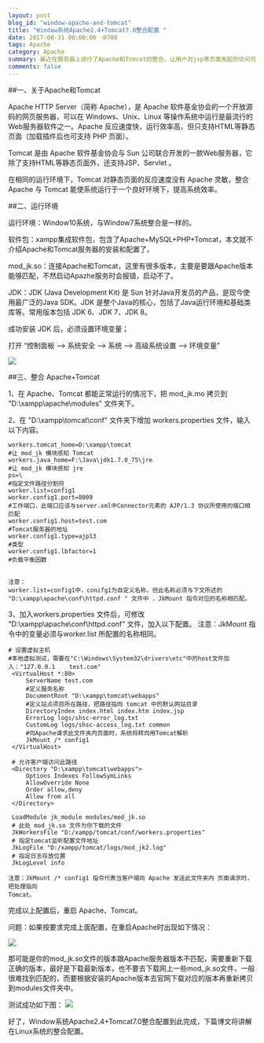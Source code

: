 ```yaml
---
layout: post
blog_id: "window-apache-and-tomcat"
title: "Window系统Apache2.4+Tomcat7.0整合配置 "
date: 2017-08-31 00:00:00 -0700
tags: Apache
category: Apache
summary: 最近在服务器上进行了Apache和Tomcat的整合，让用户对jsp等页面发起的访问可以转交给Tomcat处理，使得Apache服务器支持jsp页面的访问。本文将详细讲述在window环境下配置。
comments: false
---
```


##一、关于Apache和Tomcat

Apache HTTP Server（简称 Apache），是 Apache 软件基金协会的一个开放源码的网页服务器，可以在 Windows、Unix、Linux 等操作系统中运行是最流行的Web服务器软件之一。Apache 反应速度快，运行效率高，但只支持HTML等静态页面（加载插件后也可支持 PHP 页面）。

Tomcat 是由 Apache 软件基金协会与 Sun 公司联合开发的一款Web服务器，它除了支持HTML等静态页面外，还支持JSP、Servlet 。

在相同的运行环境下，Tomcat 对静态页面的反应速度没有 Apache 灵敏，整合 Apache 与 Tomcat 能使系统运行于一个良好环境下，提高系统效率。

##二、运行环境

运行环境：Window10系统，与Window7系统整合是一样的。

软件包：xampp集成软件包，包含了Apache+MySQL+PHP+Tomcat，本文就不介绍Apache和Tomcat服务器的安装和配置了。

mod_jk.so：连接Apache和Tomcat，这里有很多版本，主要是要跟Apache版本能够匹配，不然启动Apazhe服务时会报错，启动不了。


JDK：JDK (Java Development Kit) 是 Sun 针对Java开发员的产品，是现今使用最广泛的Java SDK。JDK 是整个Java的核心，包括了Java运行环境和基础类库等。常用版本包括 JDK 6、JDK 7、JDK 8。

成功安装 JDK  后，必须设置环境变量；

打开 “控制面板 --> 系统安全 --> 系统 --> 高级系统设置 --> 环境变量”

![](http://upload-images.jianshu.io/upload_images/6673460-9e87bcf7a13a0edd.jpg?imageMogr2/auto-orient/strip%7CimageView2/2/w/1240)


##三、整合 Apache+Tomcat

1、在 Apache、Tomcat 都能正常运行的情况下，把 mod_jk.mo 拷贝到 "D:\xampp\apache\modules" 文件夹下。

2、在 "D:\xampp\tomcat\conf" 文件夹下增加 workers.properties 文件，输入以下内容。

```
workers.tomcat_home=D:\xampp\tomcat
#让 mod_jk 模块感知 Tomcat
workers.java_home=F:\Java\jdk1.7.0_75\jre
#让 mod_jk 模块感知 jre
ps=\
#指定文件路径分割符
worker.list=config1
worker.config1.port=8009
#工作端口，此端口应该与server.xml中Connector元素的 AJP/1.3 协议所使用的端口相匹配
worker.config1.host=test.com
#Tomcat服务器的地址
worker.config1.type=ajp13
#类型
worker.config1.lbfactor=1
#负载平衡因数


注意：
worker.list=config1中，conifg1为自定义名称，但此名称必须与下文所述的 
"D:\xampp\apache\conf\httpd.conf " 文件中 ，JkMount 指令对应的名称相匹配。
```

3、加入workers.properties 文件后，可修改 "D:\xampp\apache\conf\httpd.conf" 文件，加入以下配置。
注意：JkMount 指令中的变量必须与worker.list 所配置的名称相同。
```
# 设置虚拟主机
#本地虚拟测试，需要在"C:\Windows\System32\drivers\etc"中的host文件加入："127.0.0.1    test.com"
 <VirtualHost *:80>
     ServerName test.com
     #定义服务名称
     DocumentRoot "D:\xampp\tomcat\webapps"
     #定义站点项目所在路径，把路径指向 tomcat 中的默认网站目录
     DirectoryIndex index.html index.htm index.jsp
     ErrorLog logs/shsc-error_log.txt
     CustomLog logs/shsc-access_log.txt common
     #向Apache请求此文件夹内页面时，系统将转向用Tomcat解析
     JkMount /* config1     
 </VirtualHost>
 
 # 允许客户端访问此路径
 <Directory "D:\xampp\tomcat\webapps">  
     Options Indexes FollowSymLinks  
     AllowOverride None  
     Order allow,deny  
     Allow from all  
 </Directory>  
 
 LoadModule jk_module modules/mod_jk.so
 # 此处 mod_jk.so 文件为你下载的文件
 JkWorkersFile "D:/xampp/tomcat/conf/workers.properties"
 # 指定tomcat监听配置文件地址
 JkLogFile "D:/xampp/tomcat/logs/mod_jk2.log"
 # 指定日志存放位置
 JkLogLevel info

注意：JkMount /* config1 指令代表当客户端向 Apache 发送此文件夹内 页面请求时，把处理指向
Tomcat。
```
完成以上配置后，重启 Apache、Tomcat。

问题：如果按要求完成上面配置，在重启Apache时出现如下情况：

![](http://upload-images.jianshu.io/upload_images/6673460-ab937b2bd67875b7.jpg?imageMogr2/auto-orient/strip%7CimageView2/2/w/1240)


那可能是你的mod_jk.so文件的版本跟Apache服务器版本不匹配，需要重新下载正确的版本，最好是下载最新版本，也不要去下载网上一些mod_jk.so文件，一般很难找到匹配的，而要根据安装的Apache版本去官网下载对应的版本再重新拷贝到modules文件夹中。

测试成功如下图：
![](http://upload-images.jianshu.io/upload_images/6673460-cd17a77628d0f6ff.jpg?imageMogr2/auto-orient/strip%7CimageView2/2/w/1240)

好了，Window系统Apache2.4+Tomcat7.0整合配置到此完成，下篇博文将讲解在Linux系统的整合配置。